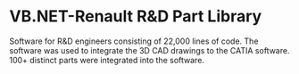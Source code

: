 # VB.NET-Renault R&D Part Library

Software for R&D engineers consisting of 22,000 lines of code. The software was used to integrate the 3D CAD drawings to the CATIA software. 100+ distinct parts were integrated into the software.
